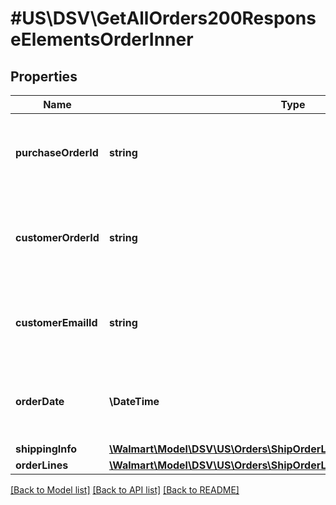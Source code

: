 # #US\DSV\GetAllOrders200ResponseElementsOrderInner

## Properties

Name | Type | Description | Notes
------------ | ------------- | ------------- | -------------
**purchaseOrderId** | **string** | A unique ID associated with the seller's purchase order |
**customerOrderId** | **string** | A unique ID associated with the sales order for specified customer |
**customerEmailId** | **string** | The email address of the customer for the sales order |
**orderDate** | **\DateTime** | The date the customer submitted the sales order |
**shippingInfo** | [**\Walmart\Model\DSV\US\Orders\ShipOrderLines200ResponseShippingInfo**](ShipOrderLines200ResponseShippingInfo.md) |  |
**orderLines** | [**\Walmart\Model\DSV\US\Orders\ShipOrderLines200ResponseOrderLines**](ShipOrderLines200ResponseOrderLines.md) |  |


[[Back to Model list]](../) [[Back to API list]](../../Api/US/DSV) [[Back to README]](../../README.md)
